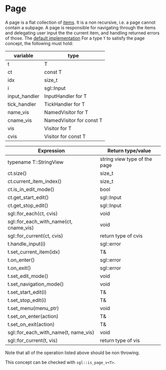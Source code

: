 # Page
A page is a flat collection of [items](item.md). It is a non recursive, i.e. a page cannot contain a subpage. 
A page is responsible for navigating through the items and
delegating user input the the current item, and handling returned errors of those.
The [default implementation](#sgl::Page) 
For a type `T` to satisfy the page concept, the following must hold:

variable      | type                      |
--------------|---------------------------|
t             | T                         |
ct            | const T                   |
idx           | size_t                    |
i             | sgl::Input                |
input_handler | InputHandler for T        |
tick_handler  | TickHandler for T         |
name_vis      | NamedVisitor for T        |
cname_vis     | NamedVisitor for const T  |
vis           | Visitor for T             |
cvis          | Visitor for const T       |


Expression                              | Return type/value             |
----------------------------------------|-------------------------------|
typename T::StringView                  | string view type of the page  |
ct.size()                               | size_t                        |
ct.current_item_index()                 | size_t                        |           
ct.is_in_edit_mode()                    | bool                          |
ct.get_start_edit()                     | sgl::Input                    |
ct.get_stop_edit()                      | sgl::Input                    |
sgl::for_each(ct, cvis)                 | void                          |
sgl::for_each_with_name(ct, cname_vis)  | void                          |
sgl::for_current(ct, cvis)              | return type of cvis           |
t.handle_input(i)                       | sgl::error                    |
t.set_current_item(idx)                 | T&                            |
t.on_enter()                            | sgl::error                    |
t.on_exit()                             | sgl::error                    |
t.set_edit_mode()                       | void                          |
t.set_navigation_mode()                 | void                          |
t.set_start_edit(i)                     | T&                            |
t.set_stop_edit(i)                      | T&                            |
t.set_menu(menu_ptr)                    | void                          |
t.set_on_enter(action)                  | T&                            |
t.set_on_exit(action)                   | T&                            |
sgl::for_each_with_name(t, name_vis)    | void                          |
sgl::for_current(t, vis)                | return type of vis            |


Note that all of the operation listed above should be non throwing.

This concept can be checked with `sgl::is_page_v<T>`.
